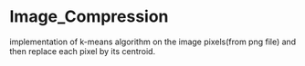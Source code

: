 # Image_Compression
implementation of k-means algorithm on the image pixels(from png file) and then replace each pixel by its centroid.
